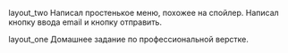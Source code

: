layout_two
Написал простенькое меню, похожее на спойлер.
Написал кнопку ввода email и кнопку отправить.

layout_one
Домашнее задание по профессиональной верстке.